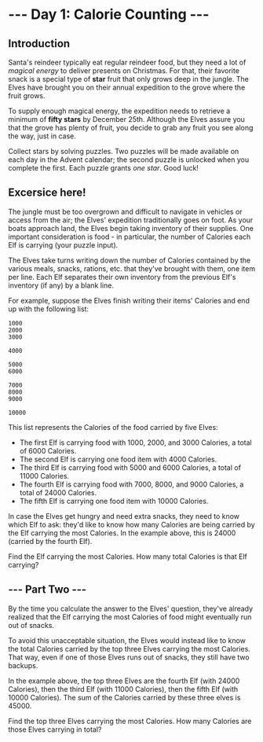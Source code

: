 # --- Day 1: Calorie Counting ---

## Introduction

Santa's reindeer typically eat regular reindeer food, but they need a lot of _magical energy_ to deliver presents on Christmas. For that, their favorite snack is a special type of **star** fruit that only grows deep in the jungle. The Elves have brought you on their annual expedition to the grove where the fruit grows.

To supply enough magical energy, the expedition needs to retrieve a minimum of **fifty stars** by December 25th. Although the Elves assure you that the grove has plenty of fruit, you decide to grab any fruit you see along the way, just in case.

Collect stars by solving puzzles. Two puzzles will be made available on each day in the Advent calendar; the second puzzle is unlocked when you complete the first. Each puzzle grants *one star*. Good luck!

## Excersice here!

The jungle must be too overgrown and difficult to navigate in vehicles or access from the air; the Elves' expedition traditionally goes on foot. As your boats approach land, the Elves begin taking inventory of their supplies. One important consideration is food - in particular, the number of Calories each Elf is carrying (your puzzle input).

The Elves take turns writing down the number of Calories contained by the various meals, snacks, rations, etc. that they've brought with them, one item per line. Each Elf separates their own inventory from the previous Elf's inventory (if any) by a blank line.

For example, suppose the Elves finish writing their items' Calories and end up with the following list:
```
1000
2000
3000

4000

5000
6000

7000
8000
9000

10000
```
This list represents the Calories of the food carried by five Elves:

  - The first Elf is carrying food with 1000, 2000, and 3000 Calories, a total of 6000 Calories.
  - The second Elf is carrying one food item with 4000 Calories.
  - The third Elf is carrying food with 5000 and 6000 Calories, a total of 11000 Calories.
  - The fourth Elf is carrying food with 7000, 8000, and 9000 Calories, a total of 24000 Calories.
  - The fifth Elf is carrying one food item with 10000 Calories.

In case the Elves get hungry and need extra snacks, they need to know which Elf to ask: they'd like to know how many Calories are being carried by the Elf carrying the most Calories. In the example above, this is 24000 (carried by the fourth Elf).

Find the Elf carrying the most Calories. How many total Calories is that Elf carrying?

## --- Part Two ---

By the time you calculate the answer to the Elves' question, they've already realized that the Elf carrying the most Calories of food might eventually run out of snacks.

To avoid this unacceptable situation, the Elves would instead like to know the total Calories carried by the top three Elves carrying the most Calories. That way, even if one of those Elves runs out of snacks, they still have two backups.

In the example above, the top three Elves are the fourth Elf (with 24000 Calories), then the third Elf (with 11000 Calories), then the fifth Elf (with 10000 Calories). The sum of the Calories carried by these three elves is 45000.

Find the top three Elves carrying the most Calories. How many Calories are those Elves carrying in total?
